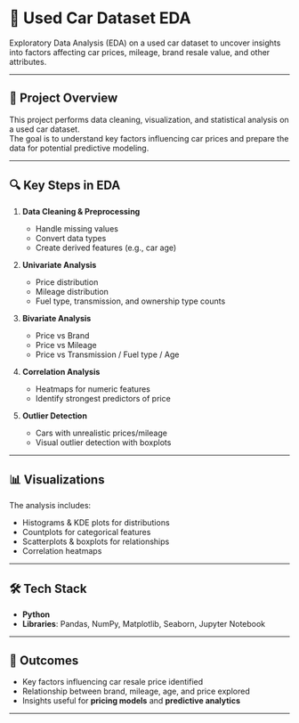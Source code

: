 # 🚗 Used Car Dataset EDA  

Exploratory Data Analysis (EDA) on a used car dataset to uncover insights into factors affecting car prices, mileage, brand resale value, and other attributes.  

---

## 📌 Project Overview  
This project performs data cleaning, visualization, and statistical analysis on a used car dataset.  
The goal is to understand key factors influencing car prices and prepare the data for potential predictive modeling.  

---

## 🔍 Key Steps in EDA  
1. **Data Cleaning & Preprocessing**  
   - Handle missing values  
   - Convert data types  
   - Create derived features (e.g., car age)  

2. **Univariate Analysis**  
   - Price distribution  
   - Mileage distribution  
   - Fuel type, transmission, and ownership type counts  

3. **Bivariate Analysis**  
   - Price vs Brand  
   - Price vs Mileage  
   - Price vs Transmission / Fuel type / Age  

4. **Correlation Analysis**  
   - Heatmaps for numeric features  
   - Identify strongest predictors of price  

5. **Outlier Detection**  
   - Cars with unrealistic prices/mileage  
   - Visual outlier detection with boxplots  

---

## 📊 Visualizations  
The analysis includes:  
- Histograms & KDE plots for distributions  
- Countplots for categorical features  
- Scatterplots & boxplots for relationships  
- Correlation heatmaps  

---

## 🛠️ Tech Stack  
- **Python**  
- **Libraries**: Pandas, NumPy, Matplotlib, Seaborn, Jupyter Notebook  

---

## 🚀 Outcomes  
- Key factors influencing car resale price identified  
- Relationship between brand, mileage, age, and price explored  
- Insights useful for **pricing models** and **predictive analytics**  

---